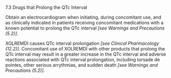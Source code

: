 7.3 Drugs that Prolong the QTc Interval

Obtain an electrocardiogram when initiating, during concomitant use, and as clinically indicated in patients receiving concomitant medications with a known potential to prolong the QTc interval _[see Warnings and Precautions (5.2)]_.

XOLREMDI causes QTc interval prolongation _[see Clinical Pharmacology (12.2)]_. Concomitant use of XOLREMDI with other products that prolong the QTc interval may result in a greater increase in the QTc interval and adverse reactions associated with QTc interval prolongation, including torsade de pointes, other serious arrythmias, and sudden death _[see Warnings and Precautions (5.2)]_.
